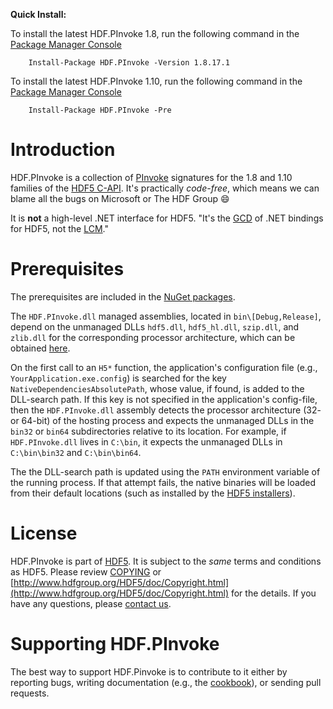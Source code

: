 **Quick Install:**

To install the latest HDF.PInvoke 1.8, run the following command in the
[Package Manager Console](https://docs.nuget.org/docs/start-here/using-the-package-manager-console)
```
    Install-Package HDF.PInvoke -Version 1.8.17.1
```
To install the latest HDF.PInvoke 1.10, run the following command in the
[Package Manager Console](https://docs.nuget.org/docs/start-here/using-the-package-manager-console)
```
    Install-Package HDF.PInvoke -Pre
```

# Introduction

HDF.PInvoke is a collection of [PInvoke](https://en.wikipedia.org/wiki/Platform_Invocation_Services)
signatures for the 1.8 and 1.10 families of the [HDF5 C-API](https://www.hdfgroup.org/HDF5/doc/RM/RM_H5Front.html).
It's practically *code-free*, which means we can blame all the bugs on Microsoft or The HDF Group :smile:

It is **not** a high-level .NET interface for HDF5. "It's the [GCD](https://en.wikipedia.org/wiki/Greatest_common_divisor)
of .NET bindings for HDF5, not the [LCM](https://en.wikipedia.org/wiki/Least_common_multiple)."

# Prerequisites

The prerequisites are included in the [NuGet packages](https://www.nuget.org/packages/HDF.PInvoke).

The ``HDF.PInvoke.dll`` managed assemblies, located in ``bin\[Debug,Release]``,
depend on the unmanaged DLLs ``hdf5.dll``, ``hdf5_hl.dll``, ``szip.dll``, and
``zlib.dll`` for the corresponding processor architecture, which can be obtained
[here](https://www.hdfgroup.org/HDF5/release/obtain5.html).

On the first call to an ``H5*`` function, the application's configuration file
(e.g., ``YourApplication.exe.config``) is searched for the key ``NativeDependenciesAbsolutePath``,
whose value, if found, is added to the DLL-search path. If this key is not
specified in the application's config-file, then the ``HDF.PInvoke.dll`` assembly
detects the processor architecture (32- or 64-bit) of the hosting process and expects
the unmanaged DLLs in the ``bin32`` or ``bin64`` subdirectories relative to its
location. For example, if ``HDF.PInvoke.dll`` lives in ``C:\bin``, it expects
the unmanaged DLLs in ``C:\bin\bin32`` and ``C:\bin\bin64``.

The the DLL-search path is updated using the ``PATH`` environment variable of the running
process. If that attempt fails, the native binaries will be loaded from their default locations
(such as installed by the [HDF5 installers](https://www.hdfgroup.org/HDF5/)).

# License

HDF.PInvoke is part of [HDF5](https://www.hdfgroup.org/HDF5/). It is subject to
the *same* terms and conditions as HDF5. Please review [COPYING](COPYING) or
[http://www.hdfgroup.org/HDF5/doc/Copyright.html](http://www.hdfgroup.org/HDF5/doc/Copyright.html)
for the details. If you have any questions, please [contact us](http://www.hdfgroup.org/about/contact.html).

# Supporting HDF.PInvoke

The best way to support HDF.Pinvoke is to contribute to it either by reporting
bugs, writing documentation (e.g., the [cookbook](https://github.com/HDFGroup/HDF.PInvoke/wiki/Cookbook)),
or sending pull requests.
